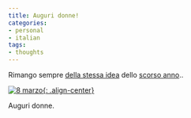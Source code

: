 ```yaml
---
title: Auguri donne!
categories:
- personal
- italian
tags:
- thoughts
---
```

Rimango sempre [della stessa idea]({{site.url}}/2007/03/08/8-marzo/
"{{site.url}}/2007/03/08/8-marzo/" ) dello [scorso
anno]({{site.url}}/2007/03/09/festeggiate-donne-festeggiate/
"{{site.url}}/2007/03/09/festeggiate-donne-festeggiate/" )..  

[![8 marzo]({{site.url}}/assets/images/mimosa1.jpg){: .align-center}]({{site.url}}/assets/images/mimosa1.jpg
"8 marzo" )

Auguri donne.

